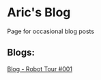 # Aric's Blog
Page for occasional blog posts

## Blogs:
[Blog - Robot Tour #001](https://aric-volman.github.io/acetoxy001)

